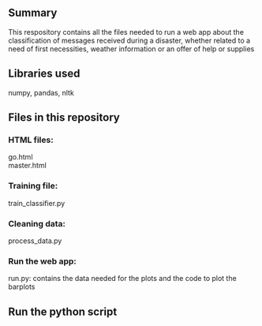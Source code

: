 ## Summary
This respository contains all the files needed to run a web app about the classification of messages received during a disaster, whether related to a need of first necessities, weather information or an offer of help or supplies
## Libraries used
numpy, pandas, nltk
## Files in this repository
### HTML files:
go.html  
master.html
### Training file: 
train_classifier.py
### Cleaning data:
process_data.py
### Run the  web app:
run.py: contains the data needed for the plots and the code to plot the barplots
## Run the python script
